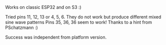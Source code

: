 Works on classic ESP32 and on S3 :)

Tried pins 11, 12, 13 or 4, 5, 6. They do not work but produce different mixed sine wave patterns
Pins 35, 36, 36 seem to work!
Thanks to a hint from PSchatzmann :)

Success was independent from platform version. 
